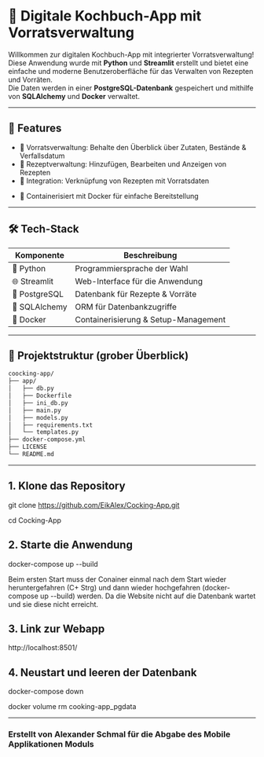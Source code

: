 # 🥘 Digitale Kochbuch-App mit Vorratsverwaltung

Willkommen zur digitalen Kochbuch-App mit integrierter Vorratsverwaltung!  
Diese Anwendung wurde mit **Python** und **Streamlit** erstellt und bietet eine einfache und moderne Benutzeroberfläche für das Verwalten von Rezepten und Vorräten.  
Die Daten werden in einer **PostgreSQL-Datenbank** gespeichert und mithilfe von **SQLAlchemy** und **Docker** verwaltet.

---

## 🚀 Features

- 🧺 Vorratsverwaltung: Behalte den Überblick über Zutaten, Bestände & Verfallsdatum
- 📖 Rezeptverwaltung: Hinzufügen, Bearbeiten und Anzeigen von Rezepten
- 🔄 Integration: Verknüpfung von Rezepten mit Vorratsdaten
<!-- - 🔍 Such- und Filterfunktion für einfache Bedienung -->
- 🐳 Containerisiert mit Docker für einfache Bereitstellung

---

## 🛠️ Tech-Stack

| Komponente       | Beschreibung                         |
|------------------|--------------------------------------|
| 🐍 Python         | Programmiersprache der Wahl          |
| 🌐 Streamlit      | Web-Interface für die Anwendung      |
| 🐘 PostgreSQL     | Datenbank für Rezepte & Vorräte      |
| 🧪 SQLAlchemy     | ORM für Datenbankzugriffe            |
| 🐳 Docker         | Containerisierung & Setup-Management |

---

## 🧱 Projektstruktur (grober Überblick)

```bash
coocking-app/
├── app/
│   ├── db.py
│   ├── Dockerfile
│   ├── ini_db.py
│   ├── main.py
│   ├── models.py
│   ├── requirements.txt
│   └── templates.py
├── docker-compose.yml
├── LICENSE
└── README.md
```
---
## 1. Klone das Repository
git clone https://github.com/EikAlex/Cocking-App.git

cd Cocking-App

## 2. Starte die Anwendung
docker-compose up --build 

Beim ersten Start muss der Conainer einmal nach dem Start wieder heruntergefahren (C+ Strg) und dann wieder hochgefahren (docker-compose up --build) werden.
Da die Website nicht auf die Datenbank wartet und sie diese nicht erreicht.


## 3. Link zur Webapp
http://localhost:8501/

## 4. Neustart und leeren der Datenbank
docker-compose down

docker volume rm cooking-app_pgdata

---
### Erstellt von Alexander Schmal für die Abgabe des Mobile Applikationen Moduls 
